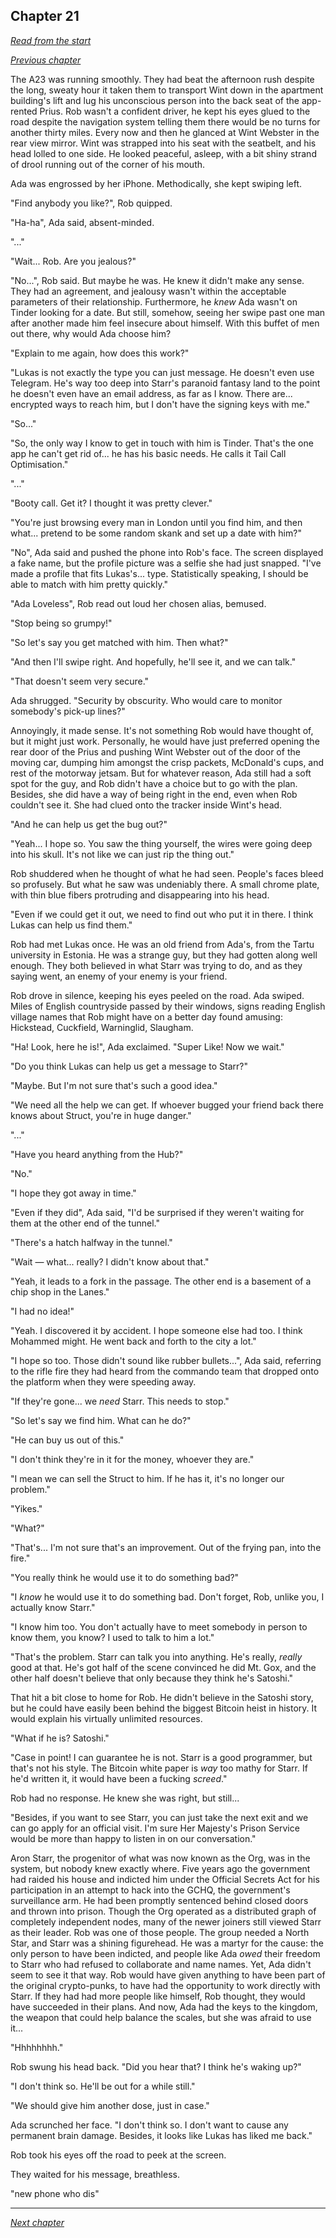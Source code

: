 ## Chapter 21

_[Read from the start](00-preface.md)_

_[Previous chapter](20.md)_

The A23 was running smoothly. They had beat the afternoon rush despite the long, sweaty hour it taken them to transport Wint down in the apartment building's lift and lug his unconscious person into the back seat of the app-rented Prius. Rob wasn't a confident driver, he kept his eyes glued to the road despite the navigation system telling them there would be no turns for another thirty miles. Every now and then he glanced at Wint Webster in the rear view mirror. Wint was strapped into his seat with the seatbelt, and his head lolled to one side. He looked peaceful, asleep, with a bit shiny strand of drool running out of the corner of his mouth.

Ada was engrossed by her iPhone. Methodically, she kept swiping left.

"Find anybody you like?", Rob quipped.

"Ha-ha", Ada said, absent-minded.

"..."

"Wait... Rob. Are you jealous?"

"No...", Rob said. But maybe he was. He knew it didn't make any sense. They had an agreement, and jealousy wasn't within the acceptable parameters of their relationship. Furthermore, he _knew_ Ada wasn't on Tinder looking for a date. But still, somehow, seeing her swipe past one man after another made him feel insecure about himself. With this buffet of men out there, why would Ada choose him?

"Explain to me again, how does this work?"

"Lukas is not exactly the type you can just message. He doesn't even use Telegram. He's way too deep into Starr's paranoid fantasy land to the point he doesn't even have an email address, as far as I know. There are... encrypted ways to reach him, but I don't have the signing keys with me."

"So..."

"So, the only way I know to get in touch with him is Tinder. That's the one app he can't get rid of... he has his basic needs. He calls it Tail Call Optimisation."

"..."

"Booty call. Get it? I thought it was pretty clever."

"You're just browsing every man in London until you find him, and then what... pretend to be some random skank and set up a date with him?"

"No", Ada said and pushed the phone into Rob's face. The screen displayed a fake name, but the profile picture was a selfie she had just snapped. "I've made a profile that fits Lukas's... type. Statistically speaking, I should be able to match with him pretty quickly."

"Ada Loveless", Rob read out loud her chosen alias, bemused.

"Stop being so grumpy!"

"So let's say you get matched with him. Then what?"

"And then I'll swipe right. And hopefully, he'll see it, and we can talk."

"That doesn't seem very secure."

Ada shrugged. "Security by obscurity. Who would care to monitor somebody's pick-up lines?"

Annoyingly, it made sense. It's not something Rob would have thought of, but it might just work. Personally, he would have just preferred opening the rear door of the Prius and pushing Wint Webster out of the door of the moving car, dumping him amongst the crisp packets, McDonald's cups, and rest of the motorway jetsam. But for whatever reason, Ada still had a soft spot for the guy, and Rob didn't have a choice but to go with the plan. Besides, she did have a way of being right in the end, even when Rob couldn't see it. She had clued onto the tracker inside Wint's head.

"And he can help us get the bug out?"

"Yeah... I hope so. You saw the thing yourself, the wires were going deep into his skull. It's not like we can just rip the thing out."

Rob shuddered when he thought of what he had seen. People's faces bleed so profusely. But what he saw was undeniably there. A small chrome plate, with thin blue fibers protruding and disappearing into his head.

"Even if we could get it out, we need to find out who put it in there. I think Lukas can help us find them."

Rob had met Lukas once. He was an old friend from Ada's, from the Tartu university in Estonia. He was a strange guy, but they had gotten along well enough. They both believed in what Starr was trying to do, and as they saying went, an enemy of your enemy is your friend.

Rob drove in silence, keeping his eyes peeled on the road. Ada swiped. Miles of English countryside passed by their windows, signs reading English village names that Rob might have on a better day found amusing: Hickstead, Cuckfield, Warninglid, Slaugham.

"Ha! Look, here he is!", Ada exclaimed. "Super Like! Now we wait."

"Do you think Lukas can help us get a message to Starr?"

"Maybe. But I'm not sure that's such a good idea."

"We need all the help we can get. If whoever bugged your friend back there knows about Struct, you're in huge danger."

"..."

"Have you heard anything from the Hub?"

"No."

"I hope they got away in time."

"Even if they did", Ada said, "I'd be surprised if they weren't waiting for them at the other end of the tunnel."

"There's a hatch halfway in the tunnel."

"Wait — what... really? I didn't know about that."

"Yeah, it leads to a fork in the passage. The other end is a basement of a chip shop in the Lanes."

"I had no idea!"

"Yeah. I discovered it by accident. I hope someone else had too. I think Mohammed might. He went back and forth to the city a lot."

"I hope so too. Those didn't sound like rubber bullets...", Ada said, referring to the rifle fire they had heard from the commando team that dropped onto the platform when they were speeding away.

"If they're gone... we _need_ Starr. This needs to stop."

"So let's say we find him. What can he do?"

"He can buy us out of this."

"I don't think they're in it for the money, whoever they are."

"I mean we can sell the Struct to him. If he has it, it's no longer our problem."

"Yikes."

"What?"

"That's... I'm not sure that's an improvement. Out of the frying pan, into the fire."

"You really think he would use it to do something bad?"

"I _know_ he would use it to do something bad. Don't forget, Rob, unlike you, I actually know Starr."

"I know him too. You don't actually have to meet somebody in person to know them, you know? I used to talk to him a lot."

"That's the problem. Starr can talk you into anything. He's really, _really_ good at that. He's got half of the scene convinced he did Mt. Gox, and the other half doesn't believe that only because they think he's Satoshi."

That hit a bit close to home for Rob. He didn't believe in the Satoshi story, but he could have easily been behind the biggest Bitcoin heist in history. It would explain his virtually unlimited resources.

"What if he is? Satoshi."

"Case in point! I can guarantee he is not. Starr is a good programmer, but that's not his style. The Bitcoin white paper is _way_ too mathy for Starr. If he'd written it, it would have been a fucking _screed_."

Rob had no response. He knew she was right, but still...

"Besides, if you want to see Starr, you can just take the next exit and we can go apply for an official visit. I'm sure Her Majesty's Prison Service would be more than happy to listen in on our conversation."

Aron Starr, the progenitor of what was now known as the Org, was in the system, but nobody knew exactly where. Five years ago the government had raided his house and indicted him under the Official Secrets Act for his participation in an attempt to hack into the GCHQ, the government's surveillance arm. He had been promptly sentenced behind closed doors and thrown into prison. Though the Org operated as a distributed graph of completely independent nodes, many of the newer joiners still viewed Starr as their leader. Rob was one of those people. The group needed a North Star, and Starr was a shining figurehead. He was a martyr for the cause: the only person to have been indicted, and people like Ada _owed_ their freedom to Starr who had refused to collaborate and name names. Yet, Ada didn't seem to see it that way. Rob would have given anything to have been part of the original crypto-punks, to have had the opportunity to work directly with Starr. If they had had more people like himself, Rob thought, they would have succeeded in their plans. And now, Ada had the keys to the kingdom, the weapon that could help balance the scales, but she was afraid to use it...

"Hhhhhhhh."

Rob swung his head back. "Did you hear that? I think he's waking up?"

"I don't think so. He'll be out for a while still."

"We should give him another dose, just in case."

Ada scrunched her face. "I don't think so. I don't want to cause any permanent brain damage. Besides, it looks like Lukas has liked me back."

Rob took his eyes off the road to peek at the screen.

They waited for his message, breathless.

"new phone who dis"

---

_[Next chapter](22.md)_
